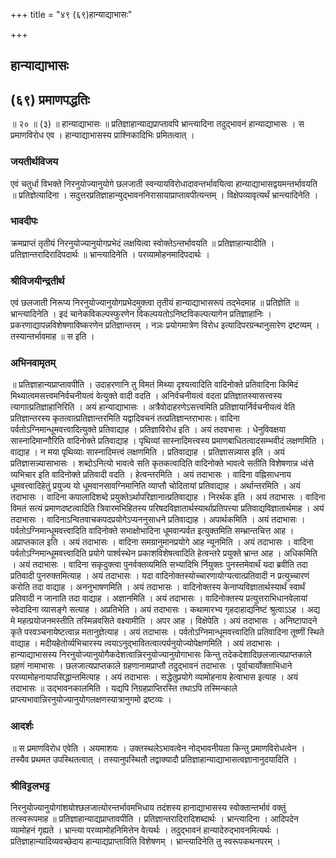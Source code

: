 +++
title = "४९ (६९)हान्याद्याभासः"

+++


## हान्याद्याभासः

## (६९) **प्रमाणपद्धतिः**

॥ २० ॥ (३) ॥ हान्याद्याभासः ॥ प्रतिज्ञाहान्याद्यप्राप्तावपि भ्रान्त्यादिना तदुद्भावनं हान्याद्याभासः । स प्रमाणविरोध एव । हान्याद्याभासस्य प्राश्निकादिभिः प्रमितत्वात् ।

### **जयतीर्थविजय**

एवं चतुर्धा विभक्ते निरनुयोज्यानुयोगे छलजाती स्वन्यायविरोधादावन्तर्भावयित्वा हान्याद्याभासद्वयमन्तर्भावयति ॥ प्रतिज्ञेत्यादिना । सदुत्तरप्रतिज्ञाहान्युद्भावननिरासायाप्राप्तावपीत्यन्तम् । विक्षेपव्यावृत्यर्थं भ्रान्त्यादिनेति ।

### **भावदीपः**

क्रमप्राप्तं तृतीयं निरनुयोज्यानुयोगप्रभेदं लक्षयित्वा स्वोक्तेऽन्तर्भावयति ॥ प्रतिज्ञाहान्यादीति । प्रतिज्ञान्तरादिरादिपदार्थः ॥ भ्रान्त्यादिनेति । परव्यामोहनमादिपदार्थः ।

### **श्रीविजयीन्द्रतीर्थ**

एवं छलजाती निरूप्य निरनुयोज्यानुयोगप्रभेदमुक्त्वा तृतीयं हान्याद्याभासरूपं तद्भेदमाह ॥ प्रतिज्ञेति ॥ भ्रान्त्यादिनेति । इदं चानेकविकल्पस्फुरणेन विकल्पयतोऽनिष्टविकल्पत्यागेन प्रतिज्ञाहानिः । प्रकरणाद्यापन्नविशेषणाविष्करणेन प्रतिज्ञान्तरम् । नञः प्रयोगमात्रेण विरोध इत्यादिपरग्रन्थानुसारेण द्रष्टव्यम् । तस्यान्तर्भावमाह ॥ स इति ।

### **अभिनवामृतम्**

॥ प्रतिज्ञाहान्यप्राप्तावपीति । उदाहरणानि तु विमतं मिथ्या दृश्यत्वादिति वादिनोक्ते प्रतिवादिना किमिदं मिथ्यात्वमसत्त्वमनिर्वचनीयत्वं वेत्युक्ते वादी वदति । अनिर्वचनीयत्वं वदता प्रतिज्ञातस्यासत्त्वस्य त्यागात्प्रतिज्ञाहानिरिति । अयं हान्याद्याभासः । अत्रैवोदाहरणेऽसत्त्वमिति प्रतिज्ञायार्निर्वचनीयत्वं वेति प्रतिज्ञान्तरस्य कृतत्वात्प्रतिज्ञान्तरमिति यद्वादिवचनं तत्प्रतिज्ञान्तराभासः। वादिना पर्वतोऽग्निमान्धूमवत्त्वादित्युक्ते प्रतिवाद्याह । प्रतिज्ञाविरोध इति । अयं तदवभासः । धेनुविवक्षया सास्नादिमान्गौरिति वादिनोक्ते प्रतिवाद्याह । पृथिव्यां सास्नादिमत्त्वस्य प्रमाणबाधितत्वादसम्भवीदं लक्षणमिति । वाद्याह । न मया पृथिव्याः सास्नादिमत्त्वं लक्षणमिति । प्रतिवाद्याह । प्रतिज्ञासन्न्यास इति । अयं प्रतिज्ञासन्न्यासाभासः । शब्दोऽनित्यो भावत्वे सति कृतकत्वादिति वादिनोक्ते भावत्वे सतीति विशेषणान्न ध्वंसे व्यभिचार इति वादिनोक्ते प्रतिवादी वदति । हेत्वन्तरमिति । अयं तदाभासः । वादिना वह्निसाधनाय धूमवत्त्वादिहेतुं प्रयुज्य यो धूमवानसावग्निमानिति व्याप्तौ चोदितायां प्रतिवाद्याह । अर्थान्तरमिति । अयं तदाभासः । वादिना कपालादिशब्दे प्रयुक्तेऽर्थापरिज्ञानात्प्रतिवाद्याह । निरर्थक इति । अयं तदाभासः । वादिना विमतं सत्यं प्रमाणदष्टत्वादिति त्रिवारमभिहितस्य परिषदविज्ञातार्थस्यार्थाप्रतिपत्त्या प्रतिवाद्यविज्ञातार्थमाह । अयं तदाभासः । वादिनाऽन्वितवाचकपदप्रयोगेऽप्यननुसाधने प्रतिवाद्याह । अपार्थकमिति । अयं तदाभासः । पर्वतोऽग्निमान्धूमवत्त्वादिति वादिनोक्ते सभाक्षोभादिना धूमवान्पर्वत इत्युक्तमिति सम्भ्रान्तचित्त आह । अप्राप्तकाल इति । अयं तदाभासः । वादिना समग्रानुमानप्रयोगे आह न्यूनमिति । अयं तदाभासः । वादिना पर्वतोऽग्निमान्धूमवत्त्वादिति प्रयोगे पार्श्वस्थेन प्रकाशविशेषत्वादिति हेत्वन्तरे प्रयुक्ते भ्रान्त आह । अधिकमिति । अयं तदाभासः । वादिना सकृदुक्त्वा पुनर्वक्तव्यमिति सभ्यादिभि र्नियुक्तः पुनस्तमेवार्थं यदा ब्रवीति तदा प्रतिवादी पुनरुक्तमित्याह । अयं तदाभासः । यदा वादिनोक्तस्योच्चारणायोग्यत्वात्प्रतिवादी न प्रत्युच्चारणं करोति तदा वाद्याह । अननुभाषणमिति । अयं तदाभासः । वादिनोक्तस्य केनाप्यविज्ञातार्थस्यार्थं स्वार्थं प्रतिवादी न जानाति तदा वाद्याह । अज्ञानमिति । अयं तदाभासः । वादिनोक्तस्य प्रत्युत्तराभिधानवेलायां स्वेदादिना व्यासङ्गे सत्याह । अप्रतिभेति । अयं तदाभासः । कथामारभ्य गृहदाहाद्यनिष्टं श्रुत्वाऽऽह । अद्य मे महत्प्रयोजनमस्तीति तस्मिन्नवसिते वक्ष्यामीति । अपर आह । विक्षेपेति । अयं तदाभासः । अनिष्टापादने कृते परवञ्चनायेष्टत्वान्न मतानुज्ञेत्याह । अयं तदाभासः । पर्वतोऽग्निमान्धूमवत्त्वादिति प्रतिवादिना तूष्णीं स्थिते वाद्याह । मदीयहेतोर्व्यभिचारस्य त्वयाऽनुद्भावितत्वात्पर्यनुयोज्योपेक्षणमिति । अयं तदाभासः । हान्याद्याभासस्य निरनुयोज्यानुयोगैकदेशत्वान्निरनुयोज्यानुयोगाभासः किन्तु तदेकदेशादिछलजात्यप्राप्तकाले ग्रहणं नामाभासः । छलजात्यप्राप्तकाले ग्रहणानामप्राप्तौ तदुद्भावनं तदाभासः । पूर्वाचार्योक्ताभिधाने परव्यामोहनायापसिद्धान्तमित्याह । अयं तदाभासः । सद्धेतुप्रयोगे व्यामोहनाय हेत्वाभास इत्याह । अयं तदाभासः ॥ उद्भावनकालमिति । यद्यपि निग्रहप्राप्तिरस्ति तथाऽपि तस्मिन्काले प्राप्त्यभावान्निरनुयोज्यानुयोगलक्षणस्यात्रानुगमो द्रष्टव्यः ।

### **आदर्शः**

॥ स प्रमाणविरोध एवेति । अयमाशयः । उक्तस्थलेऽभावत्वेन नोद्भावनीयता किन्तु प्रमाणविरोधत्वेन । तस्यैव प्रथमत उपस्थितत्वात् । तस्यानुपस्थितौ तद्वाक्यादौ प्रतिज्ञाहान्याद्याभासत्वज्ञानानुदयादिति ।

### **श्रीविट्टलभट्ट**

निरनुयोज्यानुयोगांशयोश्छलजात्योरन्तर्भावमभिधाय तदंशस्य हानाद्याभासस्य स्वोक्तान्तर्भावं वक्तुं तत्स्वरूपमाह ॥ प्रतिज्ञाहान्याद्यप्राप्तावपीति । प्रतिज्ञान्तरादिरादिशब्दार्थः । भ्रान्त्यादिना । आदिपदेन व्यामोहनं गृह्यते । भ्रान्त्या परव्यामोहनिमित्तेन वेत्यर्थः । तदुद्भावनं हान्यादेरुद्भावनमित्यर्थः । प्रतिज्ञाहान्यादिव्यवच्छेदाय हान्याद्यप्राप्ताविति विशेषणम् । भ्रान्त्यादिनेति तु स्वरूपकथनपरम् ।

